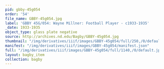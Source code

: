 ```yaml
---
pid: gbby-45g054
order: '54'
file_name: GBBY-45g054.jpg
label: 'GBBY 45G/054: Wayne Millner: Football Player - c1933-1935'
_date: 1933-1935
object_type: glass plate negative
source: http://archives.nd.edu/Bagby/GBBY-45g054.jpg
thumbnail: "/img/derivatives/iiif/images/GBBY-45g054/full/250,/0/default.jpg"
manifest: "/img/derivatives/iiif/images/GBBY-45g054/manifest.json"
full: "/img/derivatives/iiif/images/GBBY-45g054/full/1140,/0/default.jpg"
layout: bagby_item
collection: bagby
---
```

